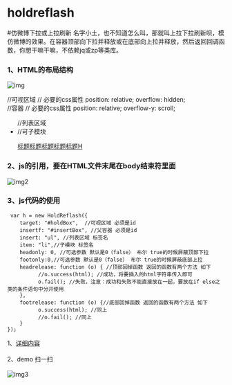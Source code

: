 # holdreflash
#仿微博下拉或上拉刷新
名字小土，也不知道怎么叫，那就叫上拉下拉刷新呗，模仿微博的效果。在容器顶部向下拉并释放或在底部向上拉并释放，然后返回回调函数，你想干嘛干嘛，不依赖jq或zp等类库。
### 1、HTML的布局结构<br /> 
![img](http://yuminjustin.cn/uploadfile/2015/0427/01.jpg "img")<br /> 
    <div id="holdBox">  //可视区域 
        // 必要的css属性 position: relative; overflow: hidden;
          <div id="insertBox"> //容器
          // 必要的css属性 position: relative;  overflow-y: scroll;
            <ul>  //列表区域
                <li> //可子模块
                    <p>
                        <span>
                        <a href="#">标题标题标题标题标题H</a>
                        </span>
                    </p>
                </li>
            </ul>
        </div>
    </div>
### 2、js的引用，要在HTML文件末尾在body结束符里面<br /> 
![img2](http://yuminjustin.cn/uploadfile/2015/0427/02.jpg "img2") <br /> 
### 3、js代码的使用<br /> 

     var h = new HoldReflash({
        target: "#holdBox",  //可视区域 必须是id
        insertf: "#insertBox", //父容器 必须是id
        insert: "ul", //列表区域 标签名
        item: "li",//子模块 标签名
        headonly: 0, //可选参数 默认是0（false） 布尔 true的时候屏蔽顶部下拉 
        footonly:0,//可选参数 默认是0（false） 布尔 true的时候屏蔽底部上拉
        headrelease: function (o) { //顶部回掉函数 返回的函数有两个方法 如下
              //o.success(html); //成功，将要插入的html字符串传入即可
              o.fail(); //失败，注意：成功和失败不能直接放在一起，要放在if else之类的条件语句中分开使用
        },
        footrelease: function (o) {//底部回掉函数 返回的函数有两个方法 如下
              o.success(html); //同上
              //o.fail(); //同上
        }
    });
1、[详细内容](http://yuminjustin.cn/html/plugin/2015/0427/31.html)<br />  
2、demo 扫一扫<br />  
![img3](http://yuminjustin.cn/uploadfile/2015/0427/03.jpg "img3")
